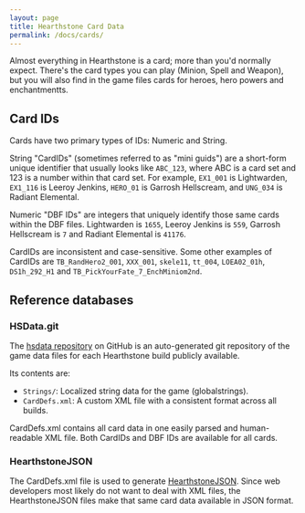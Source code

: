 ```yaml
---
layout: page
title: Hearthstone Card Data
permalink: /docs/cards/
---
```


Almost everything in Hearthstone is a card; more than you'd normally expect.
There's the card types you can play (Minion, Spell and Weapon), but you will
also find in the game files cards for heroes, hero powers and enchantmentts.


## Card IDs

Cards have two primary types of IDs: Numeric and String.

String "CardIDs" (sometimes referred to as "mini guids") are a short-form
unique identifier that usually looks like `ABC_123`, where ABC is a card set
and 123 is a number within that card set. For example, `EX1_001` is Lightwarden,
`EX1_116` is Leeroy Jenkins, `HERO_01` is Garrosh Hellscream, and `UNG_034` is
Radiant Elemental.

Numeric "DBF IDs" are integers that uniquely identify those same cards within
the DBF files. Lightwarden is `1655`, Leeroy Jenkins is `559`, Garrosh
Hellscream is `7` and Radiant Elemental is `41176`.

CardIDs are inconsistent and case-sensitive. Some other examples of CardIDs are
`TB_RandHero2_001`, `XXX_001`, `skele11`, `tt_004`, `LOEA02_01h`, `DS1h_292_H1`
and `TB_PickYourFate_7_EnchMiniom2nd`.


## Reference databases

### HSData.git

The [hsdata repository](https://github.com/HearthSim/hsdata) on GitHub is an
auto-generated git repository of the game data files for each Hearthstone build
publicly available.

Its contents are:

* `Strings/`: Localized string data for the game (globalstrings).
* `CardDefs.xml`: A custom XML file with a consistent format across all builds.

CardDefs.xml contains all card data in one easily parsed and human-readable XML
file. Both CardIDs and DBF IDs are available for all cards.


### HearthstoneJSON

The CardDefs.xml file is used to generate [HearthstoneJSON](https://hearthstonejson.com/).
Since web developers most likely do not want to deal with XML files, the
HearthstoneJSON files make that same card data available in JSON format.
